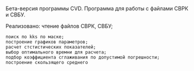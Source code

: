 Бета-версия программы CVD.
Программа для работы с файлами СВРК и СВБУ.

Реализовано:
    чтение файлов СВРК, СВБУ;
    
    поиск по kks по маске;
    построение графиков параметров;
    расчет стстистических показателей;
    выбор оптимального времни для расчета;
    подбор коэффициента сглаживания по допустимой погрешности;
    построение скользящего среднего
